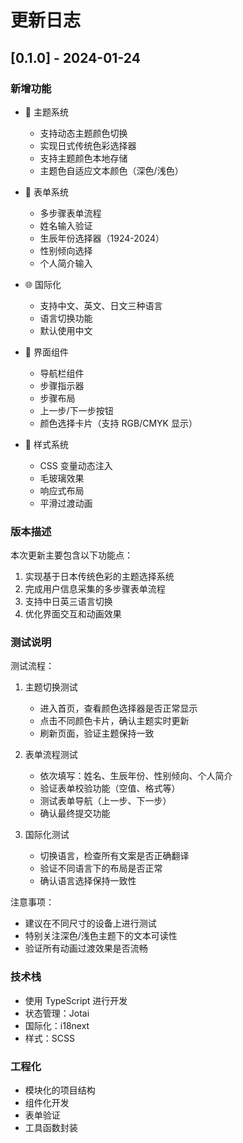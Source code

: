 # 更新日志

## [0.1.0] - 2024-01-24

### 新增功能

- 🎨 主题系统
  - 支持动态主题颜色切换
  - 实现日式传统色彩选择器
  - 支持主题颜色本地存储
  - 主题色自适应文本颜色（深色/浅色）

- 📝 表单系统
  - 多步骤表单流程
  - 姓名输入验证
  - 生辰年份选择器（1924-2024）
  - 性别倾向选择
  - 个人简介输入

- 🌐 国际化
  - 支持中文、英文、日文三种语言
  - 语言切换功能
  - 默认使用中文

- 🎯 界面组件
  - 导航栏组件
  - 步骤指示器
  - 步骤布局
  - 上一步/下一步按钮
  - 颜色选择卡片（支持 RGB/CMYK 显示）

- 💅 样式系统
  - CSS 变量动态注入
  - 毛玻璃效果
  - 响应式布局
  - 平滑过渡动画

### 版本描述

本次更新主要包含以下功能点：
1. 实现基于日本传统色彩的主题选择系统
2. 完成用户信息采集的多步骤表单流程
3. 支持中日英三语言切换
4. 优化界面交互和动画效果

### 测试说明

测试流程：
1. 主题切换测试
   - 进入首页，查看颜色选择器是否正常显示
   - 点击不同颜色卡片，确认主题实时更新
   - 刷新页面，验证主题保持一致

2. 表单流程测试
   - 依次填写：姓名、生辰年份、性别倾向、个人简介
   - 验证表单校验功能（空值、格式等）
   - 测试表单导航（上一步、下一步）
   - 确认最终提交功能

3. 国际化测试
   - 切换语言，检查所有文案是否正确翻译
   - 验证不同语言下的布局是否正常
   - 确认语言选择保持一致性

注意事项：
- 建议在不同尺寸的设备上进行测试
- 特别关注深色/浅色主题下的文本可读性
- 验证所有动画过渡效果是否流畅

### 技术栈

- 使用 TypeScript 进行开发
- 状态管理：Jotai
- 国际化：i18next
- 样式：SCSS

### 工程化

- 模块化的项目结构
- 组件化开发
- 表单验证
- 工具函数封装

